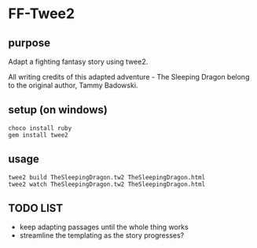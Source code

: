 # FF-Twee2

## purpose

Adapt a fighting fantasy story using twee2.

All writing credits of this adapted adventure - The Sleeping Dragon belong to the original author, Tammy Badowski.

## setup (on windows)

    choco install ruby
    gem install twee2

## usage

    twee2 build TheSleepingDragon.tw2 TheSleepingDragon.html
    twee2 watch TheSleepingDragon.tw2 TheSleepingDragon.html

## TODO LIST

- keep adapting passages until the whole thing works
- streamline the templating as the story progresses?
